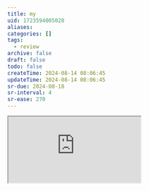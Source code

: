 ```yaml
---
title: my
uid: 1723594005028
aliases:
categories: []
tags:
  - review
archive: false
draft: false
todo: false
createTime: 2024-08-14 08:06:45
updateTime: 2024-08-14 08:06:45
sr-due: 2024-08-18
sr-interval: 4
sr-ease: 270
---
```


<iframe
  class="iframe_full"
  src="https://dict.youdao.com/result?word=my&lang=en"
>
</iframe>
